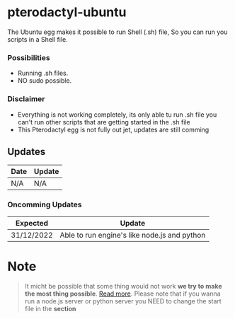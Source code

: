 # pterodactyl-ubuntu

The Ubuntu egg makes it possible to run Shell (.sh) file,
So you can run you scripts in a Shell file.

### Possibilities
 - Running .sh files.
 - NO sudo possible.

### Disclaimer
 - Everything is not working completely, its only able tu run .sh file you can't run other scripts that are getting started in the .sh file
 - This Pterodactyl egg is not fully out jet, updates are still comming

## Updates
 | Date | Update |
 | ------ | ------ |
 | N/A | N/A |
 
 ### Oncomming Updates
 | Expected | Update |
 | ------ | ------ |
 | 31/12/2022 | Able to run engine's like node.js and python |

# Note
> It micht be possible that some thing would not work **we try to make the most thing possible**. [Read more](https://pterodactyl.io/project/introduction.html).
> Please note that if you wanna run a node.js server or python server you NEED to change the start file in the **section**
